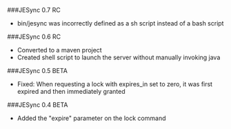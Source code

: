 ###JESync 0.7 RC

- bin/jesync was incorrectly defined as a sh script instead of a bash script

###JESync 0.6 RC

- Converted to a maven project
- Created shell script to launch the server without manually invoking java

###JESync 0.5 BETA

- Fixed: When requesting a lock with expires_in set to zero, it was first expired and then immediately granted

###JESync 0.4 BETA

- Added the "expire" parameter on the lock command
